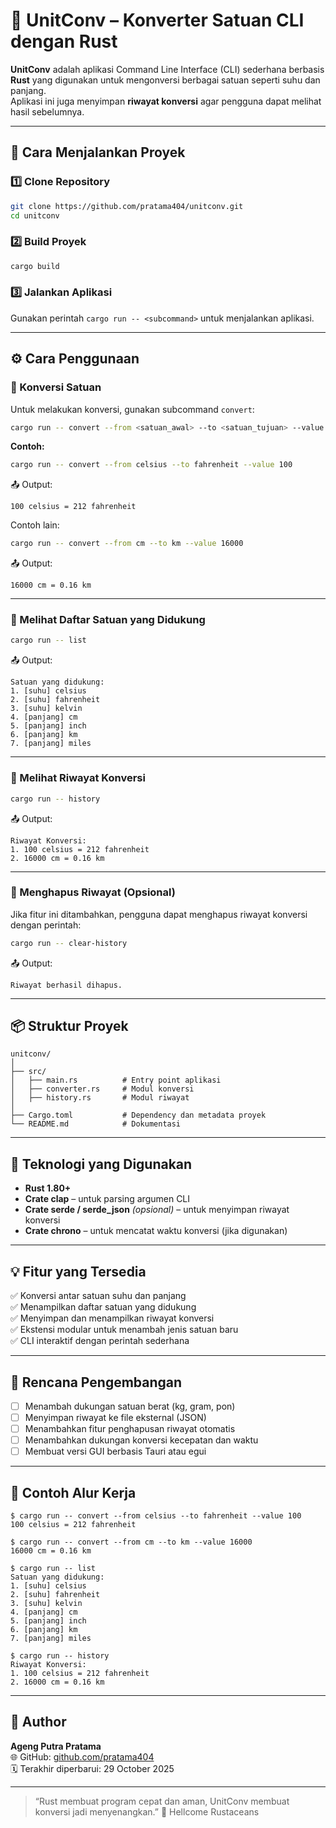 # 🔹 UnitConv – Konverter Satuan CLI dengan Rust

**UnitConv** adalah aplikasi Command Line Interface (CLI) sederhana berbasis **Rust** yang digunakan untuk mengonversi berbagai satuan seperti suhu dan panjang.  
Aplikasi ini juga menyimpan **riwayat konversi** agar pengguna dapat melihat hasil sebelumnya.

---

## 🚀 Cara Menjalankan Proyek

### 1️⃣ Clone Repository
```bash
git clone https://github.com/pratama404/unitconv.git
cd unitconv
```

### 2️⃣ Build Proyek
```bash
cargo build
```

### 3️⃣ Jalankan Aplikasi
Gunakan perintah `cargo run -- <subcommand>` untuk menjalankan aplikasi.

---

## ⚙️ Cara Penggunaan

### 🔸 Konversi Satuan
Untuk melakukan konversi, gunakan subcommand `convert`:

```bash
cargo run -- convert --from <satuan_awal> --to <satuan_tujuan> --value <nilai>
```

**Contoh:**
```bash
cargo run -- convert --from celsius --to fahrenheit --value 100
```
📤 Output:
```
100 celsius = 212 fahrenheit
```

Contoh lain:
```bash
cargo run -- convert --from cm --to km --value 16000
```
📤 Output:
```
16000 cm = 0.16 km
```

---

### 🔸 Melihat Daftar Satuan yang Didukung
```bash
cargo run -- list
```
📤 Output:
```
Satuan yang didukung:
1. [suhu] celsius
2. [suhu] fahrenheit
3. [suhu] kelvin
4. [panjang] cm
5. [panjang] inch
6. [panjang] km
7. [panjang] miles
```

---

### 🔸 Melihat Riwayat Konversi
```bash
cargo run -- history
```
📤 Output:
```
Riwayat Konversi:
1. 100 celsius = 212 fahrenheit
2. 16000 cm = 0.16 km
```

---

### 🔸 Menghapus Riwayat (Opsional)
Jika fitur ini ditambahkan, pengguna dapat menghapus riwayat konversi dengan perintah:
```bash
cargo run -- clear-history
```
📤 Output:
```
Riwayat berhasil dihapus.
```

---

## 📦 Struktur Proyek
```
unitconv/
│
├── src/
│   ├── main.rs          # Entry point aplikasi
│   ├── converter.rs     # Modul konversi
│   ├── history.rs       # Modul riwayat
│
├── Cargo.toml           # Dependency dan metadata proyek
└── README.md            # Dokumentasi
```

---

## 🧩 Teknologi yang Digunakan
- **Rust 1.80+**
- **Crate clap** – untuk parsing argumen CLI
- **Crate serde / serde_json** *(opsional)* – untuk menyimpan riwayat konversi
- **Crate chrono** – untuk mencatat waktu konversi (jika digunakan)

---

## 💡 Fitur yang Tersedia
✅ Konversi antar satuan suhu dan panjang  
✅ Menampilkan daftar satuan yang didukung  
✅ Menyimpan dan menampilkan riwayat konversi  
✅ Ekstensi modular untuk menambah jenis satuan baru  
✅ CLI interaktif dengan perintah sederhana

---

## 🌱 Rencana Pengembangan
- [ ] Menambah dukungan satuan berat (kg, gram, pon)
- [ ] Menyimpan riwayat ke file eksternal (JSON)
- [ ] Menambahkan fitur penghapusan riwayat otomatis
- [ ] Menambahkan dukungan konversi kecepatan dan waktu
- [ ] Membuat versi GUI berbasis Tauri atau egui

---

## 🧠 Contoh Alur Kerja
```
$ cargo run -- convert --from celsius --to fahrenheit --value 100
100 celsius = 212 fahrenheit

$ cargo run -- convert --from cm --to km --value 16000
16000 cm = 0.16 km

$ cargo run -- list
Satuan yang didukung:
1. [suhu] celsius
2. [suhu] fahrenheit
3. [suhu] kelvin
4. [panjang] cm
5. [panjang] inch
6. [panjang] km
7. [panjang] miles

$ cargo run -- history
Riwayat Konversi:
1. 100 celsius = 212 fahrenheit
2. 16000 cm = 0.16 km
```

---

## 👤 Author
**Ageng Putra Pratama**  
🌐 GitHub: [github.com/pratama404](https://github.com/pratama404)  
🗓️ Terakhir diperbarui: 29 October 2025

---

> “Rust membuat program cepat dan aman, UnitConv membuat konversi jadi menyenangkan.” 🦀
Hellcome Rustaceans